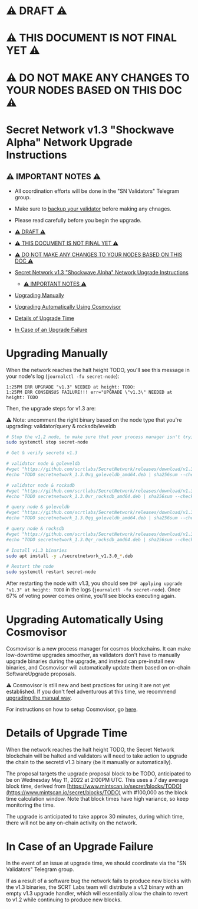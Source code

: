 # :warning: DRAFT :warning:

# :warning: THIS DOCUMENT IS NOT FINAL YET :warning:

# :warning: DO NOT MAKE ANY CHANGES TO YOUR NODES BASED ON THIS DOC :warning:

# Secret Network v1.3 "Shockwave Alpha" Network Upgrade Instructions

## :warning: IMPORTANT NOTES :warning:

- All coordination efforts will be done in the "SN Validators" Telegram group.
- Make sure to [backup your validator](./backup/backup-a-validator.md) before making any chnages.
- Please read carefully before you begin the upgrade.

- [:warning: DRAFT :warning:](#warning-draft-warning)
- [:warning: THIS DOCUMENT IS NOT FINAL YET :warning:](#warning-this-document-is-not-final-yet-warning)
- [:warning: DO NOT MAKE ANY CHANGES TO YOUR NODES BASED ON THIS DOC :warning:](#warning-do-not-make-any-changes-to-your-nodes-based-on-this-doc-warning)
- [Secret Network v1.3 "Shockwave Alpha" Network Upgrade Instructions](#secret-network-v13-shockwave-alpha-network-upgrade-instructions)
  - [:warning: IMPORTANT NOTES :warning:](#warning-important-notes-warning)
- [Upgrading Manually](#upgrading-manually)
- [Upgrading Automatically Using Cosmovisor](#upgrading-automatically-using-cosmovisor)
- [Details of Upgrade Time](#details-of-upgrade-time)
- [In Case of an Upgrade Failure](#in-case-of-an-upgrade-failure)

# Upgrading Manually

When the network reaches the halt height TODO, you'll see this message in your node's log (`journalctl -fu secret-node`):

```
1:25PM ERR UPGRADE "v1.3" NEEDED at height: TODO:
1:25PM ERR CONSENSUS FAILURE!!! err="UPGRADE \"v1.3\" NEEDED at height: TODO
```

Then, the upgrade steps for v1.3 are:

:warning: Note: uncomment the right binary based on the node type that you're upgrading: validator/query & rocksdb/leveldb

```bash
# Stop the v1.2 node, to make sure that your process manager isn't trying to restart your v1.2 node
sudo systemctl stop secret-node

# Get & verify secretd v1.3

# validator node & goleveldb
#wget "https://github.com/scrtlabs/SecretNetwork/releases/download/v1.3.0/secretnetwork_1.3.0vg_goleveldb_amd64.deb"
#echo "TODO secretnetwork_1.3.0vg_goleveldb_amd64.deb | sha256sum --check"

# validator node & rocksdb
#wget "https://github.com/scrtlabs/SecretNetwork/releases/download/v1.3.0/secretnetwork_1.3.0vr_rocksdb_amd64.deb"
#echo "TODO secretnetwork_1.3.0vr_rocksdb_amd64.deb | sha256sum --check"

# query node & goleveldb
#wget "https://github.com/scrtlabs/SecretNetwork/releases/download/v1.3.0/secretnetwork_1.3.0qg_goleveldb_amd64.deb"
#echo "TODO secretnetwork_1.3.0qg_goleveldb_amd64.deb | sha256sum --check"

# query node & rocksdb
#wget "https://github.com/scrtlabs/SecretNetwork/releases/download/v1.3.0/secretnetwork_1.3.0qr_rocksdb_amd64.deb"
#echo "TODO secretnetwork_1.3.0qr_rocksdb_amd64.deb | sha256sum --check"

# Install v1.3 binaries
sudo apt install -y ./secretnetwork_v1.3.0_*.deb

# Restart the node
sudo systemctl restart secret-node
```

After restarting the node with v1.3, you should see `INF applying upgrade "v1.3" at height: TODO` in the logs (`journalctl -fu secret-node`). Once 67% of voting power comes online, you'll see blocks executing again.

# Upgrading Automatically Using Cosmovisor

Cosmovisor is a new process manager for cosmos blockchains. It can make low-downtime upgrades smoother, as validators don't have to manually upgrade binaries during the upgrade, and instead can pre-install new binaries, and Cosmovisor will automatically update them based on on-chain SoftwareUpgrade proposals.

:warning: Cosmovisor is still new and best practices for using it are not yet established. If you don't feel adventurous at this time, we recommend [upgrading the manual way](#upgrading-manually).

For instructions on how to setup Cosmovisor, go [here](./cosmovisor.md).

# Details of Upgrade Time

When the network reaches the halt height TODO, the Secret Network blockchain will be halted and validators will need to take action to upgrade the chain to the secretd v1.3 binary (be it manually or automatically).

The proposal targets the upgrade proposal block to be TODO, anticipated to be on Wednesday May 11, 2022 at 2:00PM UTC. This uses a 7 day average block time, derived from [https://www.mintscan.io/secret/blocks/TODO](https://www.mintscan.io/secret/blocks/TODO) with #100,000 as the block time calculation window. Note that block times have high variance, so keep monitoring the time.

The upgrade is anticipated to take approx 30 minutes, during which time, there will not be any on-chain activity on the network.

# In Case of an Upgrade Failure

In the event of an issue at upgrade time, we should coordinate via the "SN Validators" Telegram group.

If as a result of a software bug the network fails to produce new blocks with the v1.3 binaries, the SCRT Labs team will distribute a v1.2 binary with an empty v1.3 upgrade handler, which will essentially allow the chain to revert to v1.2 while continuing to produce new blocks.
